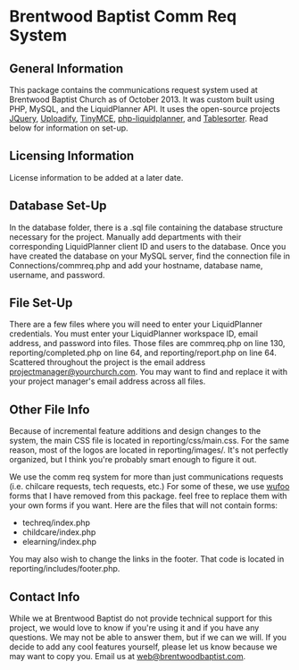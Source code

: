 Brentwood Baptist Comm Req System
====================

General Information
--------------------

This package contains the communications request system used at Brentwood Baptist Church as of October 2013. It was custom built using PHP, MySQL, and the LiquidPlanner API. It uses the open-source projects [JQuery](http://jquery.com/), [Uploadify](http://www.uploadify.com/), [TinyMCE](http://www.tinymce.com/), [php-liquidplanner](https://github.com/jonoxer/php-liquidplanner), and [Tablesorter](http://tablesorter.com/). Read below for information on set-up.

Licensing Information
--------------------

License information to be added at a later date.

Database Set-Up
--------------------

In the database folder, there is a .sql file containing the database structure necessary for the project. Manually add departments with their corresponding LiquidPlanner client ID and users to the database. Once you have created the database on your MySQL server, find the connection file in Connections/commreq.php and add your hostname, database name, username, and password.

File Set-Up
--------------------

There are a few files where you will need to enter your LiquidPlanner credentials. You must enter your LiquidPlanner workspace ID, email address, and password into files. Those files are commreq.php on line 130, reporting/completed.php on line 64, and reporting/report.php on line 64. Scattered throughout the project is the email address projectmanager@yourchurch.com. You may want to find and replace it with your project manager's email address across all files.

Other File Info
--------------------

Because of incremental feature additions and design changes to the system, the main CSS file is located in reporting/css/main.css. For the same reason, most of the logos are located in reporting/images/. It's not perfectly organized, but I think you're probably smart enough to figure it out.

We use the comm req system for more than just communications requests (i.e. chilcare requests, tech requests, etc.) For some of these, we use [wufoo](http://www.wufoo.com) forms that I have removed from this package. feel free to replace them with your own forms if you want. Here are the files that will not contain forms:

+ techreq/index.php
+ childcare/index.php
+ elearning/index.php

You may also wish to change the links in the footer. That code is located in reporting/includes/footer.php.

Contact Info
--------------------

While we at Brentwood Baptist do not provide technical support for this project, we would love to know if you're using it and if you have any questions. We may not be able to answer them, but if we can we will. If you decide to add any cool features yourself, please let us know because we may want to copy you. Email us at web@brentwoodbaptist.com.